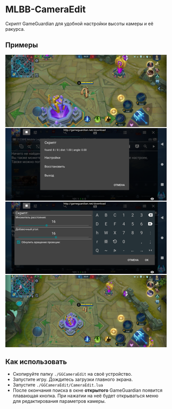 # MLBB-CameraEdit

Скрипт GameGuardian для удобной настройки высоты камеры и её ракурса.

## Примеры

<img src="./.md-resources/Screenshot_20211230-202919_Mobile_Legends_Bang_Bang.png" alt="Пример1" width="800"/>
<img src="./.md-resources/Screenshot_20211230-203900_Mobile_Legends_Bang_Bang.png" alt="Пример2" width="800"/>
<img src="./.md-resources/Screenshot_20211230-203910_Mobile_Legends_Bang_Bang.png" alt="Пример3" width="800"/>
<img src="./.md-resources/Screenshot_20211230-202948_Mobile_Legends_Bang_Bang.png" alt="Пример4" width="800"/>

## Как использовать

- Скопируйте папку `./GGCameraEdit` на своё устройство.
- Запустите игру. Дождитесь загрузки главного экрана.
- Запустите `./GGCameraEdit/CameraEdit.lua`
- После окончания поиска в окне **открытого** GameGuardian появится плавающая кнопка.
  При нажатии на неё будет открываться меню для редактирования параметров камеры.
